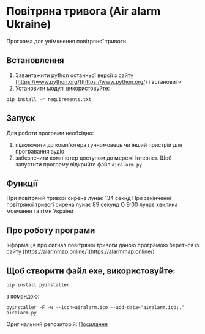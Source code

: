 # Повітряна тривога (Air alarm Ukraine)
Програма для увімкнення повітряної тривоги.

## Встановлення
1. Завантажити python останньої версії з сайту [https://www.python.org/](https://www.python.org/) і встановити
2. Установити модулі використовуйте:
```
pip install -r requirements.txt
```

## Запуск
Для роботи програми необхідно:
1. підключити до комп'ютера гучномовець чи інший пристрій для програвання аудіо
2. забезпечити комп'ютер доступом до мережі Інтернет.
Щоб запустити програму відкрийте файл `airalarm.py`

## Функції
При повітряній тривозі сирена лунає 134 секнд
При закінченні повітряної тривогі сирена лунає 89 секунд
О 9:00 лунає хвилина мовчання та гімн України

## Про роботу програми
Інформація про сигнал повітряної тривоги даною програмою береться із сайту [https://alarmmap.online/](https://alarmmap.online/)

## Щоб створити файл exe, використовуйте:
```
pip install pyinstaller
```
з командою:
```
pyinstaller -F -w --icon=airalarm.ico --add-data="airalarm.ico;." airalarm.py
```

Оригінальний репозиторій:
[Посилання](https://github.com/piprock/AirAlarm)
